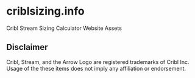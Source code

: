 # criblsizing.info
Cribl Stream Sizing Calculator Website Assets

## Disclaimer
Cribl, Stream, and the Arrow Logo are registered trademarks of Cribl Inc. Usage of the these items does not imply any affiliation or endorsement.